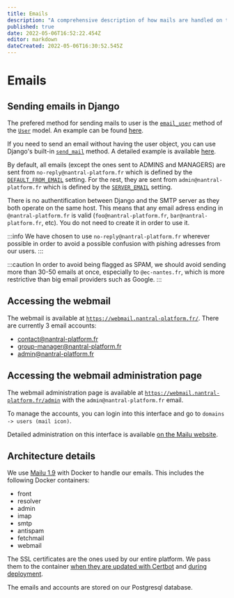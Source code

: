 ```yaml
---
title: Emails
description: "A comprehensive description of how mails are handled on the server"
published: true
date: 2022-05-06T16:52:22.454Z
editor: markdown
dateCreated: 2022-05-06T16:30:52.545Z
---
```


# Emails

## Sending emails in Django

The prefered method for sending mails to user is the [`email_user`](https://docs.djangoproject.com/fr/4.0/ref/contrib/auth/#django.contrib.auth.models.User.email_user) method of the [`User`](https://docs.djangoproject.com/fr/4.0/ref/contrib/auth/#user-model) model. An example can be found [here](https://github.com/nantral-platform/nantralPlatform/blob/019a4f2516de157150bd1be09d1bcfda902f9e09/backend/apps/account/models.py#L66-L67).

If you need to send an email without having the user object, you can use Django's built-in [`send_mail`](https://docs.djangoproject.com/fr/4.0/topics/email/#send-mail) method. A detailed example is available [here](https://docs.djangoproject.com/fr/4.0/topics/email/).

By default, all emails (except the ones sent to ADMINS and MANAGERS) are sent from `no-reply@nantral-platform.fr` which is defined by the [`DEFAULT_FROM_EMAIL`](https://docs.djangoproject.com/fr/4.0/ref/settings/#default-from-email) setting. For the rest, they are sent from `admin@nantral-platform.fr` which is defined by the [`SERVER_EMAIL`](https://docs.djangoproject.com/fr/4.0/ref/settings/#server-email) setting.

There is no authentification between Django and the SMTP server as they both operate on the same host. This means that any email adress ending in `@nantral-platform.fr` is valid (`foo@nantral-platform.fr`, `bar@nantral-platform.fr`, etc). You do not need to create it in order to use it.

:::info
We have chosen to use `no-reply@nantral-platform.fr` wherever possible in order to avoid a possible confusion with pishing adresses from our users.
:::

:::caution
In order to avoid being flagged as SPAM, we should avoid sending more than 30-50 emails at once, especially to `@ec-nantes.fr`, which is more restrictive than big email providers such as Google.
:::

## Accessing the webmail

The webmail is available at [`https://webmail.nantral-platform.fr/`](https://webmail.nantral-platform.fr/). There are currently 3 email accounts:

- contact@nantral-platform.fr
- group-manager@nantral-platform.fr
- admin@nantral-platform.fr

## Accessing the webmail administration page

The webmail administration page is available at [`https://webmail.nantral-platform.fr/admin`](https://webmail.nantral-platform.fr/admin) with the `admin@nantral-platform.fr` email.

To manage the accounts, you can login into this interface and go to `domains -> users (mail icon)`.

Detailed administration on this interface is available [on the Mailu website](https://mailu.io/1.9/webadministration.html).

## Architecture details

We use [Mailu 1.9](https://mailu.io/) with Docker to handle our emails. This includes the following Docker containers:

- front
- resolver
- admin
- imap
- smtp
- antispam
- fetchmail
- webmail

The SSL certificates are the ones used by our entire platform. We pass them to the container [when they are updated with Certbot](https://github.com/nantral-platform/nantralPlatform/blob/da9649ad35d4379293d7ee0dbc6e921c490596dd/deployment/certbot-renew.sh#L27-L28) and [during deployment](https://github.com/nantral-platform/nantralPlatform/blob/da9649ad35d4379293d7ee0dbc6e921c490596dd/.github/workflows/deploy.yml#L139-L140).

The emails and accounts are stored on our Postgresql database.
